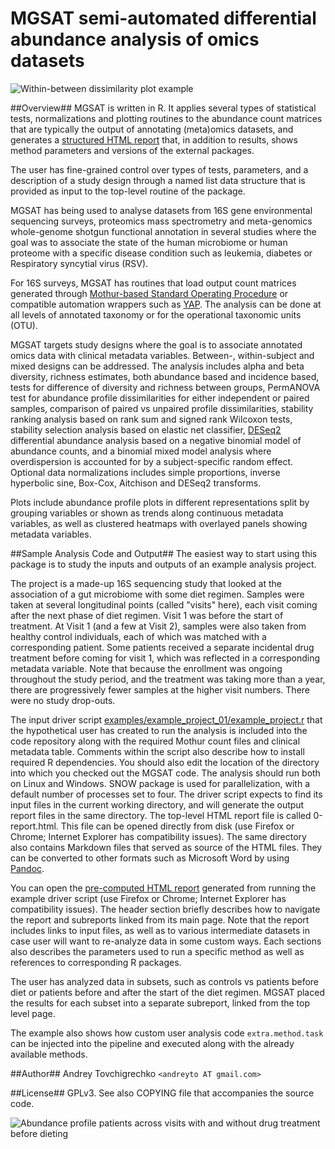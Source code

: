 # MGSAT semi-automated differential abundance analysis of omics datasets #

![Within-between dissimilarity plot example](http://andreyto.bitbucket.org/mgsat/example_project_01/plots/10584217153b.png "Within-between dissimilarity plot example")

##Overview##
MGSAT is written in R. It applies several types of statistical tests, normalizations and plotting routines to the abundance count matrices that are typically the output of annotating (meta)omics datasets, and generates a [structured HTML report](http://andreyto.bitbucket.org/mgsat/example_project_01/0-report.html) that, in addition to results, shows method parameters and versions of the external packages. 

The user has fine-grained control over types of tests, parameters, and a description of a study design through a named list data structure that is provided as input to the top-level routine of the package.

MGSAT has being used to analyse datasets from 16S gene environmental sequencing surveys, proteomics mass spectrometry and meta-genomics whole-genome shotgun functional annotation in several studies where the goal was to associate the state of the human microbiome or human proteome with a specific disease condition such as leukemia, diabetes or Respiratory syncytial virus (RSV).

For 16S surveys, MGSAT has routines that load output count matrices generated through [Mothur-based Standard Operating Procedure](http://www.mothur.org/wiki/MiSeq_SOP) or compatible automation wrappers such as [YAP](https://github.com/andreyto/YAP). The analysis can be done at all levels of annotated taxonomy or for the operational taxonomic units (OTU).

MGSAT targets study designs where the goal is to associate annotated omics data with clinical metadata variables. Between-, within-subject and mixed designs can be addressed. The analysis includes alpha and beta diversity, richness estimates, both abundance based and incidence based, tests for difference of diversity and richness between groups, PermANOVA test for abundance profile dissimilarities for either independent or paired samples, comparison of paired vs unpaired profile dissimilarities, stability ranking analysis based on rank sum and signed rank Wilcoxon tests, stability selection analysis based on elastic net classifier, [DESeq2](http://www.bioconductor.org/packages/release/bioc/html/DESeq2.html) differential abundance analysis based on a negative binomial model of abundance counts, and a binomial mixed model analysis where overdispersion is accounted for by a subject-specific random effect. Optional data normalizations includes simple proportions, inverse hyperbolic sine, Box-Cox, Aitchison and DESeq2 transforms.

Plots include abundance profile plots in different representations split by grouping variables or shown as trends along continuous metadata variables, as well as clustered heatmaps with overlayed panels showing metadata variables.

##Sample Analysis Code and Output##
The easiest way to start using this package is to study the inputs and outputs of an example analysis project.

The project is a made-up 16S sequencing study that looked at the association of a gut microbiome with some diet regimen. Samples were taken at several longitudinal points (called "visits" here), each visit coming after the next phase of diet regimen. Visit 1 was before the start of treatment. At Visit 1 (and a few at Visit 2), samples were also taken from healthy control individuals, each of which was matched with a corresponding patient. Some patients received a separate incidental drug treatment before coming for visit 1, which was reflected in a corresponding metadata variable. Note that because the enrollment was ongoing throughout  the study period, and the treatment was taking more than a year, there are progressively fewer samples at the higher visit numbers. There were no study drop-outs.

The input driver script [examples/example_project_01/example_project.r](src/master/examples/example_project_01/example_project.r) that the hypothetical user has created to run the analysis is included into the code repository along with the required Mothur count files and clinical metadata table. Comments within the script also describe how to install required R dependencies. You should also edit the location of the directory into which you checked out the MGSAT code. The analysis should run both on Linux and Windows. SNOW package is used for parallelization, with a default number of processes set to four.
The driver script expects to find its input files in the current working directory, and will generate the output report files in the same directory. The top-level HTML report file is called 0-report.html. This file can be opened directly from disk (use Firefox or Chrome; Internet Explorer has compatibility issues). The same directory also contains Markdown files that served as source of the HTML files. They can be converted to other formats such as Microsoft Word by using [Pandoc](http://johnmacfarlane.net/pandoc/).

You can open the [pre-computed HTML report](http://andreyto.bitbucket.org/mgsat/example_project_01/0-report.html) generated from running the example driver script (use Firefox or Chrome; Internet Explorer has compatibility issues).
The header section briefly describes how to navigate the report and subreports linked from its main page. Note that the report includes links to input files, as well as to various intermediate datasets in case user will want to re-analyze data in some custom ways. Each sections also describes the parameters used to run a specific method as well as references to corresponding R packages.

The user has analyzed data in subsets, such as controls vs patients before diet or patients before and after the start of the diet regimen. MGSAT placed the results for each subset into a separate subreport, linked from the top level page.

The example also shows how custom user analysis code `extra.method.task` can be injected into the pipeline and executed along with the already available methods. 

##Author##
Andrey Tovchigrechko `<andreyto AT gmail.com>`

##License##
GPLv3. See also COPYING file that accompanies the source code.

![Abundance profile patients across visits with and without drug treatment before dieting](http://andreyto.bitbucket.org/mgsat/example_project_01/plots/105879431cf3.png "Abundance profile patients across visits with and without drug treatment before dieting")